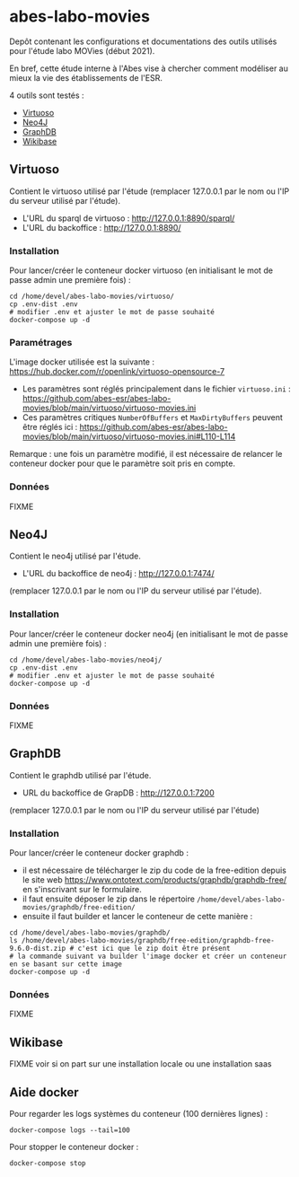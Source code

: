 # abes-labo-movies

Depôt contenant les configurations et documentations des outils utilisés pour l'étude labo MOVies (début 2021).

En bref, cette étude interne à l'Abes vise à chercher comment modéliser au mieux la vie des établissements de l'ESR.

4 outils sont testés :
- [Virtuoso](./README.md#Virtuoso)
- [Neo4J](./README.md#Neo4J)
- [GraphDB](./README.md#GraphDB)
- [Wikibase](./README.md#Wikibase)

## Virtuoso

Contient le virtuoso utilisé par l'étude (remplacer 127.0.0.1 par le nom ou l'IP du serveur utilisé par l'étude).

- L'URL du sparql de virtuoso : http://127.0.0.1:8890/sparql/
- L'URL du backoffice : http://127.0.0.1:8890/

### Installation

Pour lancer/créer le conteneur docker virtuoso (en initialisant le mot de passe admin une première fois) :
```
cd /home/devel/abes-labo-movies/virtuoso/
cp .env-dist .env
# modifier .env et ajuster le mot de passe souhaité
docker-compose up -d
```

### Paramétrages

L'image docker utilisée est la suivante : https://hub.docker.com/r/openlink/virtuoso-opensource-7

- Les paramètres sont réglés principalement dans le fichier `virtuoso.ini` : https://github.com/abes-esr/abes-labo-movies/blob/main/virtuoso/virtuoso-movies.ini
- Ces paramètres critiques `NumberOfBuffers` et `MaxDirtyBuffers` peuvent être réglés ici : https://github.com/abes-esr/abes-labo-movies/blob/main/virtuoso/virtuoso-movies.ini#L110-L114

Remarque : une fois un paramètre modifié, il est nécessaire de relancer le conteneur docker pour que le paramètre soit pris en compte.

### Données

FIXME


## Neo4J

Contient le neo4j utilisé par l'étude.

- L'URL du backoffice de neo4j : http://127.0.0.1:7474/

(remplacer 127.0.0.1 par le nom ou l'IP du serveur utilisé par l'étude).

### Installation

Pour lancer/créer le conteneur docker neo4j (en initialisant le mot de passe admin une première fois) :
```
cd /home/devel/abes-labo-movies/neo4j/
cp .env-dist .env
# modifier .env et ajuster le mot de passe souhaité
docker-compose up -d
```

### Données

FIXME

## GraphDB

Contient le graphdb utilisé par l'étude.

- URL du backoffice de GrapDB : http://127.0.0.1:7200

(remplacer 127.0.0.1 par le nom ou l'IP du serveur utilisé par l'étude)

### Installation

Pour lancer/créer le conteneur docker graphdb :
- il est nécessaire de télécharger le zip du code de la free-edition depuis le site web https://www.ontotext.com/products/graphdb/graphdb-free/ en s'inscrivant sur le formulaire.
- il faut ensuite déposer le zip dans le répertoire `/home/devel/abes-labo-movies/graphdb/free-edition/`
- ensuite il faut builder et lancer le conteneur de cette manière :
```
cd /home/devel/abes-labo-movies/graphdb/
ls /home/devel/abes-labo-movies/graphdb/free-edition/graphdb-free-9.6.0-dist.zip # c'est ici que le zip doit être présent
# la commande suivant va builder l'image docker et créer un conteneur en se basant sur cette image
docker-compose up -d
```

### Données

FIXME

## Wikibase

FIXME voir si on part sur une installation locale ou une installation saas


## Aide docker

Pour regarder les logs systèmes du conteneur (100 dernières lignes) :
```
docker-compose logs --tail=100
```

Pour stopper le conteneur docker :
```
docker-compose stop
```
